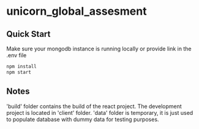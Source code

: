 # unicorn_global_assesment

## Quick Start

Make sure your mongodb instance is running locally or provide link in the .env file
```sh
npm install
npm start
```
## Notes
'build' folder contains the build of the react project. The development project is located in 'client' folder.
'data' folder is temporary, it is just used to populate database with dummy data for testing purposes.
